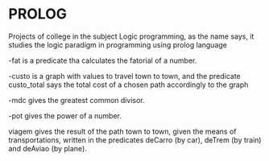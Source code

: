 # PROLOG
Projects of college in the subject Logic programming, as the name says, it studies the logic paradigm in programming using prolog language

-fat is a predicate tha calculates the fatorial of a number.

-custo is a graph with values to travel town to town, and the predicate custo_total says the total cost of a chosen path accordingly to the graph

-mdc gives the greatest common divisor.

-pot gives the power of a number.

viagem gives the result of the path town to town, given the means of transportations, written in the predicates deCarro (by car), deTrem (by train) and deAviao (by plane).